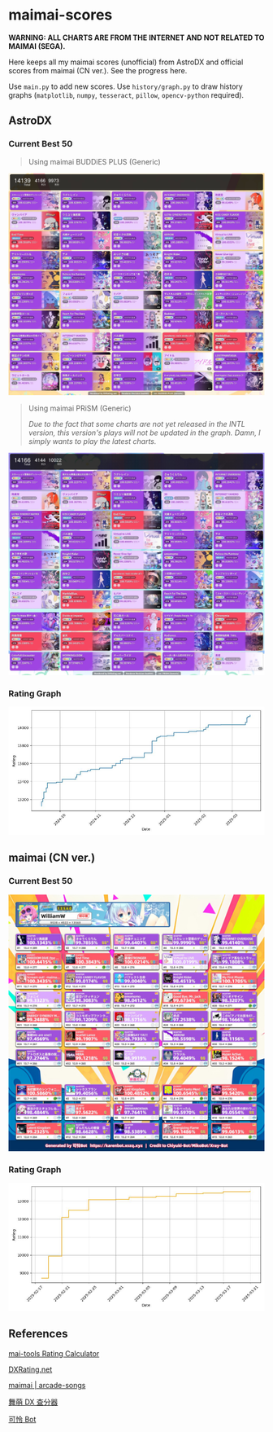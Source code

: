 # maimai-scores

**WARNING: ALL CHARTS ARE FROM THE INTERNET AND NOT RELATED TO MAIMAI (SEGA).**

Here keeps all my maimai scores (unofficial) from AstroDX and official scores from maimai (CN ver.). See the progress here.

Use `main.py` to add new scores. Use `history/graph.py` to draw history graphs (`matplotlib`, `numpy`, `tesseract`, `pillow`, `opencv-python` required). 

## AstroDX

### Current Best 50

> Using maimai BUDDiES PLUS (Generic)

![scoreb50.jpg](scoreb50.jpg)

> Using maimai PRiSM (Generic)
>
> *Due to the fact that some charts are not yet released in the INTL version, this version's plays will not be updated in the graph. Damn, I simply wants to play the latest charts.*

![prismb50.jpg](prismb50.jpg)

### Rating Graph

![rating.jpg](history/rating.jpg)

## maimai (CN ver.)

### Current Best 50

![realb50.jpg](realb50.jpg)

### Rating Graph

![realrating.jpg](history/realrating.jpg)

## References

[mai-tools Rating Calculator](https://myjian.github.io/mai-tools/rating-calculator/#ratingOutput)

[DXRating.net](https://dxrating.net/rating)

[maimai | arcade-songs](https://arcade-songs.zetaraku.dev/maimai/)

[舞萌 DX 查分器](https://www.diving-fish.com/maimaidx/prober/)

[可怜 Bot](https://karenbot.xszq.xyz)
